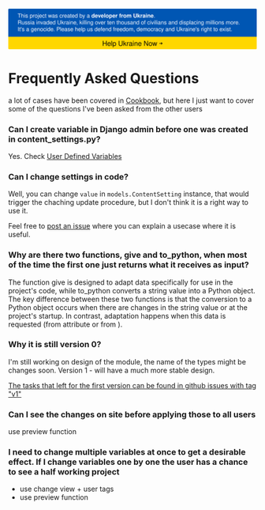 [![Stand With Ukraine](https://raw.githubusercontent.com/vshymanskyy/StandWithUkraine/main/banner-direct-single.svg)](https://stand-with-ukraine.pp.ua)

# Frequently Asked Questions

a lot of cases have been covered in [Cookbook](cookbook.md), but here I just want to cover some of the questions I've been asked from the other users

### Can I create variable in Django admin before one was created in content_settings.py?

Yes. Check [User Defined Variables](uservar.md)

### Can I change settings in code?

Well, you can change `value` in `models.ContentSetting` instance, that would trigger the chaching update procedure, but I don't think it is a right way to use it.

Feel free to [post an issue](https://github.com/occipital/django-content-settings/issues/new) where you can explain a usecase where it is useful.

### Why are there two functions, give and to_python, when most of the time the first one just returns what it receives as input?

The function give is designed to adapt data specifically for use in the project's code, while to_python converts a string value into a Python object. The key difference between these two functions is that the conversion to a Python object occurs when there are changes in the string value or at the project's startup. In contrast, adaptation happens when this data is requested (from attribute or from ).

### Why it is still version 0?

I'm still working on design of the module, the name of the types might be changes soon. Version 1 - will have a much more stable design.

[The tasks that left for the first version can be found in github issues with tag "v1"](https://github.com/occipital/django-content-settings/labels/v1)

### Can I see the changes on site before applying those to all users

use preview function

### I need to change multiple variables at once to get a desirable effect. If I change variables one by one the user has a chance to see a half working project

* use change view + user tags
* use preview function